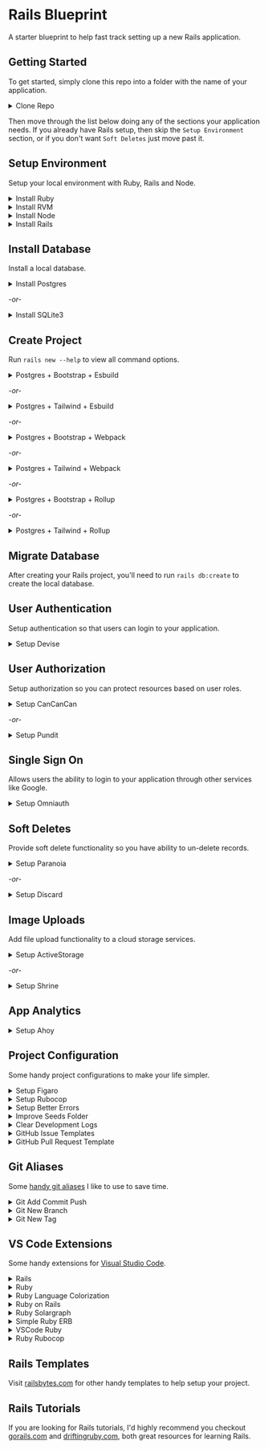 # Rails Blueprint
A starter blueprint to help fast track setting up a new Rails application.

## Getting Started
To get started, simply clone this repo into a folder with the name of your application. 

<details>
  <summary>Clone Repo</summary>

  Replace `my_app` with the name of your application.
  ```clone
  git clone https://github.com/dalezak/rails-blueprint.git my_app
  ```
</details>

Then move through the list below doing any of the sections your application needs. If you already have Rails setup, then skip the `Setup Environment` section, or if you don't want `Soft Deletes` just move past it.

## Setup Environment
Setup your local environment with Ruby, Rails and Node.
<details>
  <summary>Install Ruby</summary>

  Visit [Rails > Getting Started > Installing Ruby](https://guides.rubyonrails.org/getting_started.html#installing-ruby) for instructions on installing the Ruby language.

  ```console
  ruby -v 
  ```
</details>

<details>
  <summary>Install RVM</summary>

  Visit [RVM > Install](https://rvm.io/rvm/install) for instructions on setting up RVM so you can easily switch between different version of Ruby.

  ```console
  rvm --default use 3.0.0 
  ```
</details>

<details>
  <summary>Install Node</summary>

  Visit [Rails > Getting Started > Installing Node](https://guides.rubyonrails.org/getting_started.html#installing-node-js-and-yarn) for instructions on setting up Node and Yarn.

  ```console
  npm -v
  ```
  
  ```console
  yarn -v
  ```
</details>

<details>
  <summary>Install Rails</summary>

  Visit [Rails > Getting Started](https://guides.rubyonrails.org/getting_started.html#creating-a-new-rails-project-installing-rails-installing-rails) for instructions on installing Rails framework.

  ```console
  gem install rails -v 7.0.0
  ```
  
  ```console
  rails -v
  ```
</details>

## Install Database
Install a local database.
<details>
  <summary>Install Postgres</summary>

  Visit [Postgres > Download](https://www.postgresql.org/download/macosx/) for instructions on installing Postgres database.

  ```console
  psql --version
  ```
</details>

_-or-_

<details>
  <summary>Install SQLite3</summary>

  Visit [Rails > Getting_started > Installing SQLite](https://guides.rubyonrails.org/getting_started.html#installing-sqlite3) for instructions on installing SQlite database.
</details>

## Create Project
Run `rails new --help` to view all command options.

<details>
  <summary>Postgres + Bootstrap + Esbuild</summary>

  Creates a new Rails project with Postgres database, Bootstrap css and ESbuild javascript.
  ```console
  rails new . -s --git --database=postgresql --css=bootstrap --javascript=esbuild
  ```
</details>

_-or-_

<details>
  <summary>Postgres + Tailwind + Esbuild</summary>

  Creates a new Rails project with Postgres database, Tailwind css and ESbuild javascript.
  ```console
  rails new . -s --git --database=postgresql --css=tailwind --javascript=esbuild
  ```
</details>

_-or-_

<details>
  <summary>Postgres + Bootstrap + Webpack</summary>

  Creates a new Rails project with Postgres database, Bootstrap css and Webpack javascript.
  ```console
  rails new . -s --git --database=postgresql --css=bootstrap --javascript=webpack
  ```
</details>

_-or-_

<details>
  <summary>Postgres + Tailwind + Webpack</summary>

  Creates a new Rails project with Postgres database, Tailwind css and Webpack javascript.
  ```console
  rails new . -s --git --database=postgresql --css=tailwind --javascript=webpack
  ```
</details>

_-or-_

<details>
  <summary>Postgres + Bootstrap + Rollup</summary>

  Creates a new Rails project with Postgres database, Bootstrap css and Rollup javascript.
  ```console
  rails new . -s --git --database=postgresql --css=bootstrap --javascript=rollup
  ```
</details>

_-or-_

<details>
  <summary>Postgres + Tailwind + Rollup</summary>

  Creates a new Rails project with Postgres database, Tailwind css and Rollup javascript.
  ```console
  rails new . -s --git --database=postgresql --css=tailwind --javascript=rollup
  ```
</details>

## Migrate Database
After creating your Rails project, you'll need to run `rails db:create` to create the local database.

## User Authentication
Setup authentication so that users can login to your application.

<details>
  <summary>Setup Devise</summary>

  [Devise](https://github.com/heartcombo/devise) is flexible authentication solution for Rails with Warden.

  [This template](https://railsbytes.com/templates/X8Bsjx) adds user authentication to your app using the Devise gem. 
  ```console
    rails app:template LOCATION="https://railsbytes.com/script/X8Bsjx"
  ```
  Installation Questions:
  - What do you want to call your Devise model? `User`
  - Do you want to any extra attributes to User? `y`
  - What attributes? `name` _# use comma separated list of attributes_

  Post Installation Steps:
  1. In `config/environments/development.rb`, add `config.action_mailer.default_url_options = { host: 'localhost', port: 3000 }`
  2. Migrate Database:
  ```console
  rails db:migrate
  ```

  Learning More:
  - [Configuring Models](https://github.com/heartcombo/devise#configuring-models)
  - [Configuring Views](https://github.com/heartcombo/devise#configuring-views)
  - [Controller Filters](https://github.com/heartcombo/devise#controller-filters-and-helpers)
  - [Configuring Routes](https://github.com/heartcombo/devise#configuring-routes)
  - [GoRails Tutorial](https://gorails.com/episodes/user-authentication-with-devise)
</details>

## User Authorization
Setup authorization so you can protect resources based on user roles.

<details>
  <summary>Setup CanCanCan</summary>

  [CanCanCan](https://github.com/CanCanCommunity/cancancan) is authorization Gem for Ruby on Rails.

  [This template](https://railsbytes.com/templates/V33sj3) add CanCanCan gem and generates default abilities file. 
  ```console
  rails app:template LOCATION='https://railsbytes.com/script/V33sj3'
  ```

  Learning More:
  - [Defining Abilities](https://github.com/CanCanCommunity/cancancan#define-abilities)
  - [Checking Abilities](https://github.com/CanCanCommunity/cancancan#check-abilities)
  - [Controller Helpers](https://github.com/CanCanCommunity/cancancan#controller-helpers)
  - [Developer Guide](https://github.com/CanCanCommunity/cancancan/blob/develop/docs/README.md)
  - [GoRails Tutorial](https://gorails.com/episodes/authorization-with-cancancan)
</details>

_-or-_

<details>
  <summary>Setup Pundit</summary>

  [Pundit](https://github.com/varvet/pundit) provides a set of helpers which guide you in leveraging regular Ruby classes and object oriented design patterns to build a simple, robust and scalable authorization system.

  [This template](https://railsbytes.com/templates/X6ks6o) installs the Pundit gem, and runs the generator.
  ```console
  rails app:template LOCATION='https://railsbytes.com/script/X6ks6o'
  ```
</details>

## Single Sign On
Allows users the ability to login to your application through other services like Google.

<details>
  <summary>Setup Omniauth</summary>

  [Omniauth](https://github.com/omniauth/omniauth) is a flexible authentication system utilizing Rack middleware. 

  [This template](https://railsbytes.com/templates/xkjsK3) adds Omniauth gem, creates sessions, registrations and omniauth controllers
  ```console
  rails app:template LOCATION='https://railsbytes.com/script/xkjsK3'
  ```

  Post Installation Steps:
  1. Add Omniauth routes to  `config/routes.rb`
  ```console
  devise_for :users,
    controllers: {
      sessions: "sessions",
      registrations: "registrations",
      omniauth_callbacks: "omniauth",
    }
  ```

  Learning More:
  - [Getting Started](https://github.com/omniauth/omniauth/wiki#getting-started)
  - [GoRails Tutorial](https://gorails.com/episodes/omniauth-twitter-sign-in)
</details>

## Soft Deletes
Provide soft delete functionality so you have ability to un-delete records.

<details>
  <summary>Setup Paranoia</summary>

  [Paranoia](https://github.com/rubysherpas/paranoia) provides soft deletes functionality to ActiveRecord.

  [This template](https://railsbytes.com/templates/Xg8s3J) installs the Paranoia gem for soft deletes.
  ```console
  rails app:template LOCATION='https://railsbytes.com/script/Xg8s3J'
  ```

  Learning More:
  - [Migrate Models](https://github.com/rubysherpas/paranoia#run-your-migrations-for-the-desired-models)
  - [Model Usage](https://github.com/rubysherpas/paranoia#usage)
  - [GoRails Tutorial](https://gorails.com/episodes/soft-delete-with-paranoia)
</details>

_-or-_

<details>
  <summary>Setup Discard</summary>

  [Discard](https://github.com/jhawthorn/discard), soft deletes for ActiveRecord done right.

  [This template](https://railsbytes.com/templates/z0gsEQ) installs the Discard gem for soft deletes.
  ```console
  rails app:template LOCATION='https://railsbytes.com/templates/z0gsEQ'
  ```

  Learning More:
  - [Migrate Models](https://github.com/jhawthorn/discard#usage)
  - [Discard Record](https://github.com/jhawthorn/discard#discard-a-record)
  - [Undiscard Record](https://github.com/jhawthorn/discard#undiscard-a-record)
  - [Default Scopes](https://github.com/jhawthorn/discard#default-scope)
</details>

## Image Uploads
Add file upload functionality to a cloud storage services.

<details>
  <summary>Setup ActiveStorage</summary>

  [ActiveStorage](https://edgeguides.rubyonrails.org/active_storage_overview.html) facilitates uploading files to a cloud storage service like Amazon S3, Google Cloud Storage, or Microsoft Azure.

  [This template](https://railsbytes.com/templates/zJosLx) adds ActiveStorage to your Rails app.
  ```console
  rails app:template LOCATION='https://railsbytes.com/script/zJosLx'
  ```
</details>

_-or-_

<details>
  <summary>Setup Shrine</summary>

  [Shrine](https://github.com/shrinerb/shrine) is a modular file upload toolkit that allows direct uploads to Amazon S3, resumable uploads, image processing and more.

  [This template](https://railsbytes.com/templates/xYasLK) installs Shrine gem, config initializer, plus adds some handy uploaders you can use.
  ```console
  rails app:template LOCATION='https://railsbytes.com/script/xYasLK'
  ```
</details>

## App Analytics

<details>
  <summary>Setup Ahoy</summary>

  [Ahoy](https://github.com/ankane/ahoy) is simple, powerful, first-party analytics for Rails.

  [This template](https://railsbytes.com/templates/V1bs4X) adds Ahoy gem, runs its initializer and then migrates the database.
  ```console
  rails app:template LOCATION='https://railsbytes.com/script/V1bs4X'
  ```
</details>

## Project Configuration
Some handy project configurations to make your life simpler.

<details>
  <summary>Setup Figaro</summary>

  [Figaro](https://github.com/laserlemon/figaro) is simple Heroku-friendly configuration using ENV and a single YAML file.

  [This template](https://railsbytes.com/templates/VRZs9V) adds Figaro for simple configuration using ENV and a single YAML file.
  ```console
  rails app:template LOCATION="https://railsbytes.com/script/VRZs9V"
  ```
</details>

<details>
  <summary>Setup Rubocop</summary>

  [Rubocop](https://github.com/rubocop/rubocop-rails) is an extension focused on enforcing Rails best practices and coding conventions.

  [This template](https://railsbytes.com/templates/XE5sl5) adds rubocop to your Rails app.
  ```console
  rails app:template LOCATION="https://railsbytes.com/script/XE5sl5"
  ```
</details>

<details>
  <summary>Setup Better Errors</summary>

  [Foreman](https://github.com/BetterErrors/better_errors) is better error page for Rack apps.

  [This template](https://railsbytes.com/templates/V33s0D) adds Better Errors and Binding of Caller gems.
  ```console
  rails app:template LOCATION="https://railsbytes.com/script/V33s0D"
  ```
</details>

<details>
  <summary>Improve Seeds Folder</summary>

  Organize your seeds files into environment folders and execute them in alphanumeric order.

  [This template](https://railsbytes.com/templates/xGqsmL) sets up environment specific seeds folders.
  ```console
  rails app:template LOCATION='https://railsbytes.com/script/xGqsmL'
  ```
</details>

<details>
  <summary>Clear Development Logs</summary>

  Automatically clear development logs when they get over 2mb.

  [This template](https://railsbytes.com/templates/VZgs77) adds an initializer to clear development logs.
  ```console
  rails app:template LOCATION='https://railsbytes.com/script/VZgs77'
  ```
</details>

<details>
  <summary>GitHub Issue Templates</summary>

  Creates bug reports, feature requests and code maintenance issue templates in GitHub.

  [This template](https://railsbytes.com/public/templates/XvEs4K) adds some handy GitHub issue templates.
  ```console
  rails app:template LOCATION='https://railsbytes.com/script/XvEs4K'
  ```
</details>

<details>
  <summary>GitHub Pull Request Template</summary>

  Creates a pull request template for GitHub.

  [This template](https://railsbytes.com/public/templates/VdrsPl) add a GitHub pull request template.
  ```console
  rails app:template LOCATION='https://railsbytes.com/script/VdrsPl'
  ```
</details>

## Git Aliases
Some [handy git aliases](https://dev.to/dalezak/git-aliases-are-like-superpowers-3bp4) I like to use to save time.

<details>
  <summary>Git Add Commit Push</summary>

  This alias does a git add, commit and push all on one line. 

  ```console
  git config --global alias.add-commit-push '!git add -A && git commit -m "$1" && git push && git status'
  ```

  You can use the `add-commit-push` alias like this.
  ```console
  git add-commit-push "Add, commit, push in one line!"
  ```
</details>

<details>
  <summary>Git New Branch</summary>

  This alias adds, commits and pushes current changes to a new branch.

  ```console
  git config --global alias.new-branch '!git checkout -b "$1" && git add -A && git commit -m "$2" && git push -u origin "$1" && git status'
  ```

  You can use the `new-branch` alias like this.
  ```console
  git new-branch "123-my-branch" "Checkout, add, commit, push!"
  ```
</details>

<details>
  <summary>Git New Tag</summary>

  This alias creates a new tag and pushes it using the timestamp for naming.

  ```console
  git config --global alias.new-tag '!git tag -a -m `date +'%Y-%m-%d_%H-%M'` `date +'%Y-%m-%d_%H-%M'` && git push origin `date +'%Y-%m-%d_%H-%M'` && git status'
  ```

  You can use the `new-tag` alias like this.
  ```console
  git new-tag
  ```
</details>

## VS Code Extensions
Some handy extensions for [Visual Studio Code](https://code.visualstudio.com).

<details>
  <summary>Rails</summary>

  Ruby on Rails support for Visual Studio Code

  [https://marketplace.visualstudio.com/items?itemName=bung87.rails](https://marketplace.visualstudio.com/items?itemName=bung87.rails)
</details>

<details>
  <summary>Ruby</summary>

  This extension provides enhanced Ruby language and debugging support for Visual Studio Code

  [https://marketplace.visualstudio.com/items?itemName=rebornix.Ruby](https://marketplace.visualstudio.com/items?itemName=rebornix.Ruby)
</details>

<details>
  <summary>Ruby Language Colorization</summary>

  Ruby Language Colorization for Visual Studio Code

  [https://marketplace.visualstudio.com/items?itemName=groksrc.ruby](https://marketplace.visualstudio.com/items?itemName=groksrc.ruby)
</details>

<details>
  <summary>Ruby on Rails</summary>

  This extension for Visual Studio Code adds snippets for Ruby on rails.

  [https://marketplace.visualstudio.com/items?itemName=hridoy.rails-snippets](https://marketplace.visualstudio.com/items?itemName=hridoy.rails-snippets)
</details>

<details>
  <summary>Ruby Solargraph</summary>

  Solargraph is a language server that provides intellisense, code completion, and inline documentation for Ruby.

  [https://marketplace.visualstudio.com/items?itemName=castwide.solargraph](https://marketplace.visualstudio.com/items?itemName=castwide.solargraph)
</details>

<details>
  <summary>Simple Ruby ERB</summary>

  This extensions tries to provide simple Ruby and ERB support to Visual Studio Code without messing with linting or debugging.

  [https://marketplace.visualstudio.com/items?itemName=vortizhe.simple-ruby-erb](https://marketplace.visualstudio.com/items?itemName=vortizhe.simple-ruby-erb)
</details>

<details>
  <summary>VSCode Ruby</summary>

  This extension provides improved syntax highlighting, language configuration, and snippets to Ruby and ERB files within Visual Studio Code.

  [https://marketplace.visualstudio.com/items?itemName=wingrunr21.vscode-ruby](https://marketplace.visualstudio.com/items?itemName=wingrunr21.vscode-ruby)
</details>

<details>
  <summary>Ruby Rubocop</summary>

  This extension provides interfaces to rubocop for vscode.

  [https://marketplace.visualstudio.com/items?itemName=misogi.ruby-rubocop](https://marketplace.visualstudio.com/items?itemName=misogi.ruby-rubocop)
</details>

## Rails Templates
Visit [railsbytes.com](https://railsbytes.com/public/templates) for other handy templates to help setup your project.

## Rails Tutorials

If you are looking for Rails tutorials, I'd highly recommend you checkout [gorails.com](https://gorails.com) and [driftingruby.com](https://www.driftingruby.com), both great resources for learning Rails.
